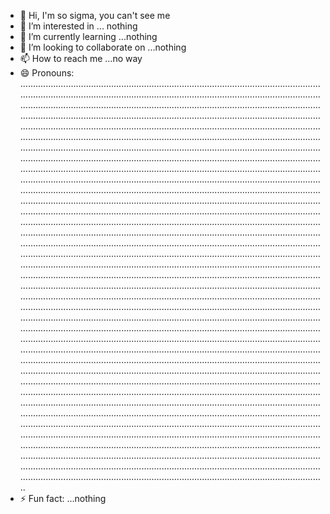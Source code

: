 - 👋 Hi, I'm so sigma, you can't see me
- 👀 I’m interested in ... nothing
- 🌱 I’m currently learning ...nothing
- 💞️ I’m looking to collaborate on ...nothing
- 📫 How to reach me ...no way
- 😄 Pronouns: ............................................................................................................................................................................................................................................................................................................................................................................................................................................................................................................................................................................................................................................................................................................................................................................................................................................................................................................................................................................................................................................................................................................................................................................................................................................................................................................................................................................................................................................................................................................................................................................................................................................................................................................................................................................................................................................................................................................................................................................................................................................................................................................................................................................................................................................................................................................................................................................................................................................................................................................................................................................................................................................................................................................................................................................................................................................................................................................................................................................................................................................................................................................................................................................................................................................................................................................................................................................................................................................................................................................................................................................................................................................................................................................................................................................................................................................................................................................................................................................................................................................................................................................................................................................................................................................................................................................................................................................................................................................................................................................................................................................................................................................................................................................
- ⚡ Fun fact: ...nothing

<!---
sigma120bot/sigma120bot is a ✨ special ✨ repository because its `README.md` (this file) appears on your GitHub profile.
You can click the Preview link to take a look at your changes.
--->
